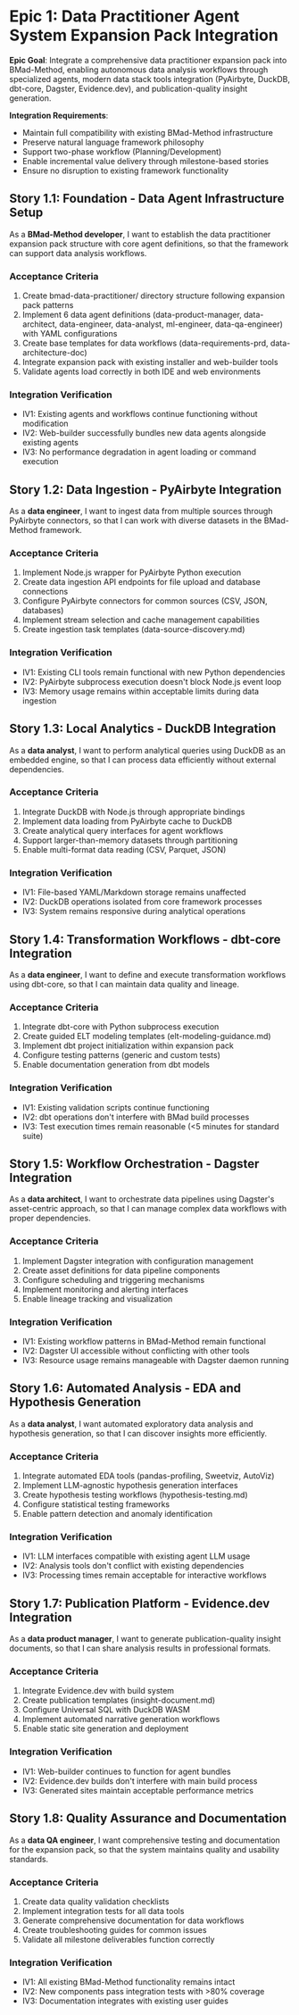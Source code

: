 # Epic 1: Data Practitioner Agent System Expansion Pack Integration

**Epic Goal**: Integrate a comprehensive data practitioner expansion pack into BMad-Method, enabling autonomous data analysis workflows through specialized agents, modern data stack tools integration (PyAirbyte, DuckDB, dbt-core, Dagster, Evidence.dev), and publication-quality insight generation.

**Integration Requirements**: 
- Maintain full compatibility with existing BMad-Method infrastructure
- Preserve natural language framework philosophy 
- Support two-phase workflow (Planning/Development)
- Enable incremental value delivery through milestone-based stories
- Ensure no disruption to existing framework functionality

## Story 1.1: Foundation - Data Agent Infrastructure Setup

As a **BMad-Method developer**,
I want to establish the data practitioner expansion pack structure with core agent definitions,
so that the framework can support data analysis workflows.

### Acceptance Criteria
1. Create bmad-data-practitioner/ directory structure following expansion pack patterns
2. Implement 6 data agent definitions (data-product-manager, data-architect, data-engineer, data-analyst, ml-engineer, data-qa-engineer) with YAML configurations
3. Create base templates for data workflows (data-requirements-prd, data-architecture-doc)
4. Integrate expansion pack with existing installer and web-builder tools
5. Validate agents load correctly in both IDE and web environments

### Integration Verification
- IV1: Existing agents and workflows continue functioning without modification
- IV2: Web-builder successfully bundles new data agents alongside existing agents
- IV3: No performance degradation in agent loading or command execution

## Story 1.2: Data Ingestion - PyAirbyte Integration

As a **data engineer**,
I want to ingest data from multiple sources through PyAirbyte connectors,
so that I can work with diverse datasets in the BMad-Method framework.

### Acceptance Criteria
1. Implement Node.js wrapper for PyAirbyte Python execution
2. Create data ingestion API endpoints for file upload and database connections
3. Configure PyAirbyte connectors for common sources (CSV, JSON, databases)
4. Implement stream selection and cache management capabilities
5. Create ingestion task templates (data-source-discovery.md)

### Integration Verification
- IV1: Existing CLI tools remain functional with new Python dependencies
- IV2: PyAirbyte subprocess execution doesn't block Node.js event loop
- IV3: Memory usage remains within acceptable limits during data ingestion

## Story 1.3: Local Analytics - DuckDB Integration

As a **data analyst**,
I want to perform analytical queries using DuckDB as an embedded engine,
so that I can process data efficiently without external dependencies.

### Acceptance Criteria
1. Integrate DuckDB with Node.js through appropriate bindings
2. Implement data loading from PyAirbyte cache to DuckDB
3. Create analytical query interfaces for agent workflows
4. Support larger-than-memory datasets through partitioning
5. Enable multi-format data reading (CSV, Parquet, JSON)

### Integration Verification
- IV1: File-based YAML/Markdown storage remains unaffected
- IV2: DuckDB operations isolated from core framework processes
- IV3: System remains responsive during analytical operations

## Story 1.4: Transformation Workflows - dbt-core Integration

As a **data engineer**,
I want to define and execute transformation workflows using dbt-core,
so that I can maintain data quality and lineage.

### Acceptance Criteria
1. Integrate dbt-core with Python subprocess execution
2. Create guided ELT modeling templates (elt-modeling-guidance.md)
3. Implement dbt project initialization within expansion pack
4. Configure testing patterns (generic and custom tests)
5. Enable documentation generation from dbt models

### Integration Verification
- IV1: Existing validation scripts continue functioning
- IV2: dbt operations don't interfere with BMad build processes
- IV3: Test execution times remain reasonable (<5 minutes for standard suite)

## Story 1.5: Workflow Orchestration - Dagster Integration

As a **data architect**,
I want to orchestrate data pipelines using Dagster's asset-centric approach,
so that I can manage complex data workflows with proper dependencies.

### Acceptance Criteria
1. Implement Dagster integration with configuration management
2. Create asset definitions for data pipeline components
3. Configure scheduling and triggering mechanisms
4. Implement monitoring and alerting interfaces
5. Enable lineage tracking and visualization

### Integration Verification
- IV1: Existing workflow patterns in BMad-Method remain functional
- IV2: Dagster UI accessible without conflicting with other tools
- IV3: Resource usage remains manageable with Dagster daemon running

## Story 1.6: Automated Analysis - EDA and Hypothesis Generation

As a **data analyst**,
I want automated exploratory data analysis and hypothesis generation,
so that I can discover insights more efficiently.

### Acceptance Criteria
1. Integrate automated EDA tools (pandas-profiling, Sweetviz, AutoViz)
2. Implement LLM-agnostic hypothesis generation interfaces
3. Create hypothesis testing workflows (hypothesis-testing.md)
4. Configure statistical testing frameworks
5. Enable pattern detection and anomaly identification

### Integration Verification
- IV1: LLM interfaces compatible with existing agent LLM usage
- IV2: Analysis tools don't conflict with existing dependencies
- IV3: Processing times remain acceptable for interactive workflows

## Story 1.7: Publication Platform - Evidence.dev Integration

As a **data product manager**,
I want to generate publication-quality insight documents,
so that I can share analysis results in professional formats.

### Acceptance Criteria
1. Integrate Evidence.dev with build system
2. Create publication templates (insight-document.md)
3. Configure Universal SQL with DuckDB WASM
4. Implement automated narrative generation workflows
5. Enable static site generation and deployment

### Integration Verification
- IV1: Web-builder continues to function for agent bundles
- IV2: Evidence.dev builds don't interfere with main build process
- IV3: Generated sites maintain acceptable performance metrics

## Story 1.8: Quality Assurance and Documentation

As a **data QA engineer**,
I want comprehensive testing and documentation for the expansion pack,
so that the system maintains quality and usability standards.

### Acceptance Criteria
1. Create data quality validation checklists
2. Implement integration tests for all data tools
3. Generate comprehensive documentation for data workflows
4. Create troubleshooting guides for common issues
5. Validate all milestone deliverables function correctly

### Integration Verification
- IV1: All existing BMad-Method functionality remains intact
- IV2: New components pass integration tests with >80% coverage
- IV3: Documentation integrates with existing user guides